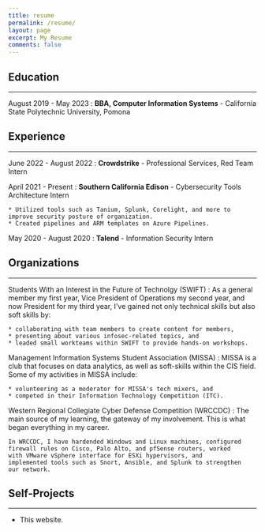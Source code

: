 ```yaml
---
title: resume
permalink: /resume/
layout: page
excerpt: My Resume
comments: false
---
```

Education
---------
<hr>

August 2019 - May 2023
:   **BBA, Computer Information Systems** - California State Polytechnic University, Pomona



Experience
----------
<hr>

June 2022 - August 2022
:   **Crowdstrike** - Professional Services, Red Team Intern

April 2021 - Present
:   **Southern California Edison** - Cybersecurity Tools Architecture Intern

    * Utilized tools such as Tanium, Splunk, Corelight, and more to improve security posture of organization.
    * Created pipelines and ARM templates on Azure Pipelines.

May 2020 - August 2020
:   **Talend** - Information Security Intern





Organizations
--------------------
<hr>



Students With an Interest in the Future of Technolgy (SWIFT)
:   As a general member my first year, Vice President of Operations my
    second year, and now President for my third year, I've gained
    not only technical skills but also soft skills by:

    * collaborating with team members to create content for members,
    * presenting about various infosec-related topics, and
    * leaded small workteams within SWIFT to provide hands-on workshops.

Management Information Systems Student Association (MISSA)
:   MISSA is a club that focuses on data analytics, as well as soft-skills
    within the CIS field. Some of my activities in MISSA include:

    * volunteering as a moderator for MISSA's tech mixers, and
    * competed in their Information Technology Competition (ITC).

Western Regional Collegiate Cyber Defense Competition (WRCCDC)
:   The main source of my learning, the gateway of my involvement.
    This is what began everything in my career.

    In WRCCDC, I have hardended Windows and Linux machines, configured
    firewall rules on Cisco, Palo Alto, and pfSense routers, worked
    with VMware vSphere interface for ESXi hypervisors, and
    implemented tools such as Snort, Ansible, and Splunk to strengthen
    our network.


Self-Projects
----------------------------------------
<hr>

* This website.